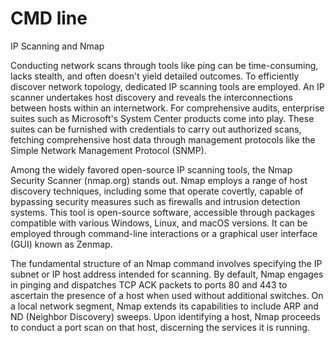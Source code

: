 # CMD line

IP Scanning and Nmap

Conducting network scans through tools like ping can be time-consuming, lacks stealth, and often doesn't yield detailed outcomes. To efficiently discover network topology, dedicated IP scanning tools are employed. An IP scanner undertakes host discovery and reveals the interconnections between hosts within an internetwork. For comprehensive audits, enterprise suites such as Microsoft's System Center products come into play. These suites can be furnished with credentials to carry out authorized scans, fetching comprehensive host data through management protocols like the Simple Network Management Protocol (SNMP).

Among the widely favored open-source IP scanning tools, the Nmap Security Scanner (nmap.org) stands out. Nmap employs a range of host discovery techniques, including some that operate covertly, capable of bypassing security measures such as firewalls and intrusion detection systems. This tool is open-source software, accessible through packages compatible with various Windows, Linux, and macOS versions. It can be employed through command-line interactions or a graphical user interface (GUI) known as Zenmap.

The fundamental structure of an Nmap command involves specifying the IP subnet or IP host address intended for scanning. By default, Nmap engages in pinging and dispatches TCP ACK packets to ports 80 and 443 to ascertain the presence of a host when used without additional switches. On a local network segment, Nmap extends its capabilities to include ARP and ND (Neighbor Discovery) sweeps. Upon identifying a host, Nmap proceeds to conduct a port scan on that host, discerning the services it is running.
